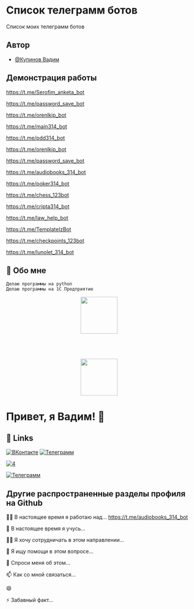 # Список телеграмм ботов

Список моих телеграмм ботов


## Автор

- [@Купинов Вадим ](https://t.me/Createbot314)


## Демонстрация работы

https://t.me/Serofim_anketa_bot

https://t.me/password_save_bot

https://t.me/orenlkip_bot

https://t.me/main314_bot

https://t.me/pdd314_bot

https://t.me/orenlkip_bot

https://t.me/password_save_bot

https://t.me/audiobooks_314_bot

https://t.me/poker314_bot

https://t.me/chess_123bot

https://t.me/cripta314_bot

https://t.me/law_help_bot

https://t.me/TemplateIzBot

https://t.me/checkpoints_123bot

https://t.me/lunolet_314_bot

## 🚀 Обо мне
	Делаю программы на python
	Делаю программы на 1С Предприятие



<div id="header" align="center">
  <img src="https://media.giphy.com/media/M9gbBd9nbDrOTu1Mqx/giphy.gif" width="100"/>
</div>


<BR>
<BR>
<BR>
<BR>

<div id="header" align="center">
  <img src="https://i.giphy.com/media/v1.Y2lkPTc5MGI3NjExNnMzcW1xY3p0ajRqYnZ3aDltejFuY3B6ZzFtbmgxOTA3OGhxNWh6MSZlcD12MV9pbnRlcm5hbF9naWZfYnlfaWQmY3Q9Zw/hfhJUK0ABJIyxZNRPB/giphy.gif" width="100"/>
</div>




# Привет, я Вадим! 👋
## 🔗 Links

[![ВКонтакте](https://img.shields.io/badge/%D0%92%D0%9A%D0%BE%D0%BD%D1%82%D0%B0%D0%BA%D1%82%D0%B5-7A2BE1?style=for-the-badge&logo=coze&logoColor=violet&labelColor=abcdef&color=%239ACD32)](https://vk.com/3dot14)
[![Телеграмм](https://img.shields.io/badge/%D0%A2%D0%B5%D0%BB%D0%B5%D0%B3%D1%80%D0%B0%D0%BC%D0%BC-7A2BE1?style=for-the-badge&logo=telegram&logoColor=violet&labelColor=abcdef&color=0000FF)](https://t.me/a123_master)

[![4](https://img.shields.io/badge/%D0%A1%D0%BF%D1%83%D1%82%D0%BD%D0%B8%D0%BA-%D0%A1%D0%B0%D0%BC%D0%BE%D0%BB%D0%B5%D1%82-%23FFFF00?style=for-the-badge)](https://t.me/a123_master)


[![Телеграмм](https://img.shields.io/badge/%D0%A1%D0%BF%D1%83%D1%82%D0%BD%D0%B8%D0%BA-%D0%A1%D0%B0%D0%BC%D0%BE%D0%BB%D0%B5%D1%82-%23FFFF00?style=flat&logo=telegram&logoColor=)](https://t.me/a123_master)


## Другие распространенные разделы профиля на Github
👩‍💻 В настоящее время я работаю над... https://t.me/audiobooks_314_bot

🧠 В настоящее время я учусь...

👯‍♀️ Я хочу сотрудничать в этом направлении...

🤔 Я ищу помощи в этом вопросе...

💬 Спроси меня об этом...

📫 Как со мной связаться...

😄 

⚡️ Забавный факт...


